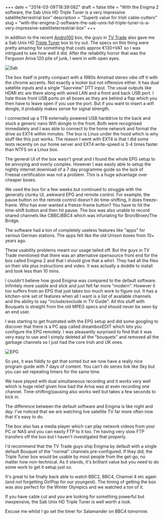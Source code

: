 +++
date = "2014-03-09T18:39:08Z"
draft = false
title = "With the Enigma 2 software, the Sab Unix HD Triple Tuner is a very impressive satellite/terrestrial box"
description = "Superb value for Irish cable-cutters"
slug = "with-the-enigma-2-software-the-sab-unix-hd-triple-tuner-is-a-very-impressive-satelliteterrestrial-box"
+++

In addition to the recent [Andro100](/the-and100-android-box-is-perfect-for-netflix-rte-player-etc/) box, the guys in [TV Trade](http://tvtrade.ie) also gave me a Sab Unix HD [Triple Tuner](http://www.tvtrade.ie/triple-tuner.html) box to try out. The specs on this thing were pretty amazing for something that costs approx €130+VAT so I was intrigued to see how well it did. After the reliability horror that was the Ferguson Ariva 120 pile of junk, I went in with open eyes.

![Sab](https://s3-eu-west-1.amazonaws.com/conoroneill.net/wp-content/uploads/2014/02/sab.png "SAB Triple Tuner")

The box itself is pretty compact with a 1980s Amstrad stereo vibe off it with the chrome accents. Not exactly a looker but not offensive either. It has dual satellite inputs and a single "Saorview" DTT input. The usual outputs like HDMI etc are there along with wired LAN and a front and back USB port. I hate those front USB ports on all boxes as they are behind a flap which you then have to leave open if you use the port. But if you want to insert a wifi dongle, it probably makes sense for signal strength.

I connected up a 1TB externally powered USB harddrive to the back and stuck a generic nano Wifi dongle in the front. Both were recognised immediately and I was able to connect to the home network and format the drive as EXT4 within minutes. The box is Linux under the hood which is why stuff like this just works. The reason I went with EXT4 is that I did some tests recently on our home server and EXT4 write-speed is 3-4 times faster than NTFS on a Linux box.

The general UI of the box wasn't great and I found the whole EPG setup to be annoying and overly complex. However I was easily able to setup the nightly internet download of a 7 day programme guide so the lack of Freesat certification was not a problem. This is a huge advantage over cheaper boxes.

We used the box for a few weeks but continued to struggle with the generally clunky UI, awkward EPG and remote control. For example, the pause button on the remote control doesn't do time-shifting, it does freeze-frame. Who has ever wanted a freeze-frame button? You have to hit the time-shift button and then hit pause. The box was also unable to record shared channels like CBBC/BBC4 which was infuriating for Bron/Broen/The Bridge.

The software had a ton of completely useless features like "apps" for various German stations. The apps felt like the old Unison boxes from 10+ years ago.

These usability problems meant our usage tailed off. But the guys in TV Trade mentioned that there was an alternative opensource front end for the box called Enigma 2 and that I should give that a whirl. They had all the files on their site plus instructions and video. It was actually a doddle to install and took less than 10 mins.

I couldn't believe how good Enigma was compared to the default software. Infinitely more usable and slick and just felt far more "modern". However it too suffers from an EPG that just takes too much work to figure out. It has a kitchen-sink set of features when all I want is a list of available channels and the ability to say "include/exclude in TV Guide". All this stuff with Bouquets is straight from the old MPEG specs and should never be seen by an end user.

I was starting to get frustrated with the EPG setup and did some googling to discover that there is a PC app called dreamboxEDIT which lets you configure the EPG remotely. I was pleasantly surprised to find that it was very easy to use and I simply deleted all the "bouquets" and removed all the garbage channels so I just had the core Irish and UK ones.

![EPG](https://s3-eu-west-1.amazonaws.com/conoroneill.net/wp-content/uploads/2014/02/epg.jpg "Enigma 2 EPG")

So yes, it was fiddly to get that sorted but we now have a really nice program guide with 7 days of content. You can't do series link like Sky but you can set repeating timers for the same time.

We have played with dual simultaneous recording and it works very well which is huge relief given how bad the Ariva was at even recording one channel. Time-shifting/pausing also works well but takes a few seconds to kick in.

The difference between the default software and Enigma is like night and day. I've noticed that we are watching live satellite TV far more often now that it's easy to do.

The box also has a media player which can play network videos from your PC or NAS and you can easily FTP to it too. I'm having very slow FTP transfers off the box but I haven't investigated that properly.

I'd recommend that the TV Trade guys ship Enigma by default with a single default Bouquet of the "normal" channels pre-configured. If they did, the Triple Tuner box would be usable by most people from the get-go, no matter how non-technical. As it stands, it's brilliant value but you need to do some work to get it setup just so.

It's great to be finally back able to watch BBC2, BBC4, Channel 4 etc again (and not forgetting GirlPop for our youngest). The timing of getting the box was also perfect for the Winter Olympics and we watched a ton of it.

If you have cable cut and you are looking for something powerful but inexpensive, the Sab Unix HD Triple Tuner is well worth a look.

Excuse me whilst I go set the timer for Salamander on BBC4 tomorrow.
